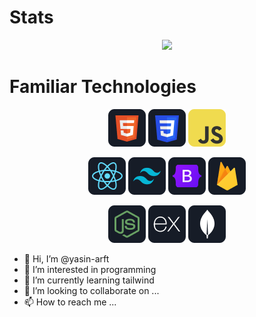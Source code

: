 # Stats
<p align="center">
  <img width="50%" src="https://github-readme-streak-stats.herokuapp.com?user=yasin-arft&theme=highcontrast&border_radius=8" />
</p>

# Familiar Technologies 

<p align="center">
<img src="https://github.com/yasin-arft/yasin-arft/blob/main/images/icons/HTML.png"/>
<img src="https://github.com/yasin-arft/yasin-arft/blob/main/images/icons/css.png"/>
<img src="https://github.com/yasin-arft/yasin-arft/blob/main/images/icons/JavaScript.png"/>
</p>
<p align="center">
<img src="https://github.com/yasin-arft/yasin-arft/blob/main/images/icons/react.png"/>
<img src="https://github.com/yasin-arft/yasin-arft/blob/main/images/icons/tailwind.png"/>
<img src="https://github.com/yasin-arft/yasin-arft/blob/main/images/icons/Bootsrap.png"/>
<img src="https://github.com/yasin-arft/yasin-arft/blob/main/images/icons/firebase.png"/>
</p>
<p align="center">
<img src="https://github.com/yasin-arft/yasin-arft/blob/main/images/icons/node.png"/>
<img src="https://github.com/yasin-arft/yasin-arft/blob/main/images/icons/express.png"/>
<img src="https://github.com/yasin-arft/yasin-arft/blob/main/images/icons/mongo.png"/>
</p>

- 👋 Hi, I’m @yasin-arft
- 👀 I’m interested in programming
- 🌱 I’m currently learning tailwind
- 💞️ I’m looking to collaborate on ...
- 📫 How to reach me ...
